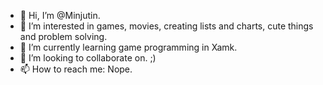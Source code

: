 - 👋 Hi, I’m @Minjutin.
- 👀 I’m interested in games, movies, creating lists and charts, cute things and problem solving.
- 🌱 I’m currently learning game programming in Xamk.
- 💞️ I’m looking to collaborate on. ;)
- 📫 How to reach me: Nope.
